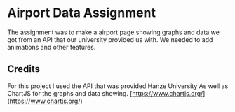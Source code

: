 # Airport Data Assignment

The assignment was to make a airport page showing graphs and data we got from an API that our university provided us with. We needed to add animations and other features.

## Credits

For this project I used the API that was provided Hanze University
As well as ChartJS for the graphs and data showing. [https://www.chartjs.org/](https://www.chartjs.org/)
